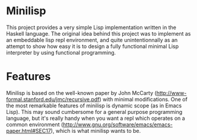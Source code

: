 # Minilisp

This project provides a very simple Lisp implementation written in the Haskell language. The original idea behind this project was to implement as an embeddable lisp repl environment, and quite unintentionnally as an attempt to show how easy it is to design a fully functional minimal Lisp interpreter by using functional programming. 

# Features

Minilisp is based on the well-known paper by John McCarty (http://www-formal.stanford.edu/jmc/recursive.pdf) with minimal modifications. One of the most remarkable features of minilisp is dynamic scope (as in Emacs Lisp). This may sound cumbersome for a general purpose programming language, but it's really handy when you want a repl which operates on a common environment (http://www.gnu.org/software/emacs/emacs-paper.html#SEC17), which is what minilisp wants to be.

